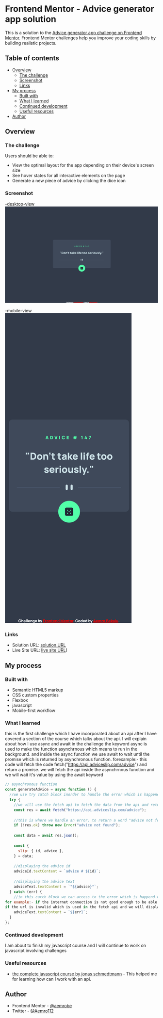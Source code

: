 # Frontend Mentor - Advice generator app solution

This is a solution to the [Advice generator app challenge on Frontend Mentor](https://www.frontendmentor.io/challenges/advice-generator-app-QdUG-13db). Frontend Mentor challenges help you improve your coding skills by building realistic projects.

## Table of contents

- [Overview](#overview)
  - [The challenge](#the-challenge)
  - [Screenshot](#screenshot)
  - [Links](#links)
- [My process](#my-process)
  - [Built with](#built-with)
  - [What I learned](#what-i-learned)
  - [Continued development](#continued-development)
  - [Useful resources](#useful-resources)
- [Author](#author)

## Overview

### The challenge

Users should be able to:

- View the optimal layout for the app depending on their device's screen size
- See hover states for all interactive elements on the page
- Generate a new piece of advice by clicking the dice icon

### Screenshot

-desktop-view
![](./screenshot-of-solution/advice-generator-app-solution-desktop-view.png)

-mobile-view
![](./screenshot-of-solution/advice-generator-app-solution-mobile-view.png)

### Links

- Solution URL: [solution URL](https://www.frontendmentor.io/solutions/advice-generator-app-first-challenge-which-invovle-an-api-ECcGaG91RB)
- Live Site URL: [live site URL](https://aemrobe.github.io/advice-generator-app-main/))

## My process

### Built with

- Semantic HTML5 markup
- CSS custom properties
- Flexbox
- javascript
- Mobile-first workflow

### What I learned

this is the first challenge which I have incorporated about an api after I have covered a section of the course which talks about the api. I will explain about how I use async and await in the challenge
the keyword async is used to make the function asynchrnous which means to run in the background. and inside the async function we use await to wait until the promise which is returned by asynchronous function.
forexample:- this code will fetch the code fetch("https://api.adviceslip.com/advice") and return a promise. we will fetch the api inside the asynchrnous function and we will wait it's value by using the await keyword

```js
// asynchronous function
const generateAdvice = async function () {
  //we use try catch block inorder to handle the error which is happened during the process of generation of an advice from an api
  try {
    //we will use the fetch api to fetch the data from the api and return a promise and we will use the await keyword to get it's value
    const res = await fetch("https://api.adviceslip.com/advice");

    //this is where we handle an error. to return a word "advice not found" when the url which is used inside the api is invalid
    if (!res.ok) throw new Error("advice not found");

    const data = await res.json();

    const {
      slip: { id, advice },
    } = data;

    //displaying the advice id
    adviceId.textContent = `advice # ${id}`;

    //displaying the advice text
    adviceText.textContent = `"${advice}"`;
  } catch (err) {
    //in this catch block we can access to the error which is happend during the generation of advice in the try block.
for example:- if the internet connection is not good enough to be able to make the fetch api to get the data,
if the url is invalid which is used in the fetch api and we will display that error to the user in the below code.
    adviceText.textContent = `${err}`;
  }
};
```

### Continued development

I am about to finish my javascript course and I will continue to work on javascript involving challenges

### Useful resources

- [the complete javascript course by jonas schmedtmann](https://www.udemy.com/course/the-complete-javascript-course/) - This helped me for learning how can I work with an api.

## Author

- Frontend Mentor - [@aemrobe](https://www.frontendmentor.io/profile/aemrobe)
- Twitter - [@Aemro112](https://www.twitter.com/Aemro112)
